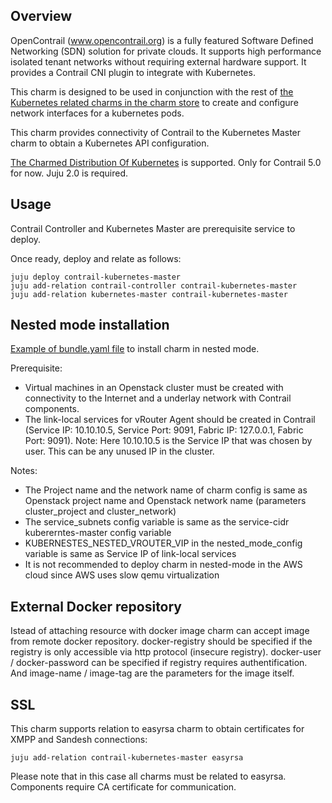 Overview
--------

OpenContrail (www.opencontrail.org) is a fully featured Software Defined
Networking (SDN) solution for private clouds. It supports high performance
isolated tenant networks without requiring external hardware support. It
provides a Contrail CNI plugin to integrate with Kubernetes.

This charm is designed to be used in conjunction with the rest of
[the Kubernetes related charms in the charm store](https://jaas.ai/canonical-kubernetes)
to create and configure network interfaces for a kubernetes pods.

This charm provides connectivity of Contrail to the Kubernetes Master charm to obtain a Kubernetes API configuration.

[The Charmed Distribution Of Kubernetes](https://jaas.ai/canonical-kubernetes) is supported.
Only for Contrail 5.0 for now.
Juju 2.0 is required.

Usage
-----

Contrail Controller and Kubernetes Master are prerequisite service to deploy.

Once ready, deploy and relate as follows:

    juju deploy contrail-kubernetes-master
    juju add-relation contrail-controller contrail-kubernetes-master
    juju add-relation kubernetes-master contrail-kubernetes-master

Nested mode installation
------------------------

[Example of bundle.yaml file](../examples/contrail-bundle-k8s-nested-mode.yaml) to install charm in nested mode.

Prerequisite:
- Virtual machines in an Openstack cluster must be created with connectivity to the Internet and a underlay network with Contrail components.
- The link-local services for vRouter Agent should be created in Contrail (Service IP: 10.10.10.5, Service Port: 9091, Fabric IP: 127.0.0.1, Fabric Port: 9091). Note: Here 10.10.10.5 is the Service IP that was chosen by user. This can be any unused IP in the cluster.

Notes:
- The Project name and the network name of charm config is same as Openstack project name and Openstack network name (parameters cluster_project and cluster_network)
- The service_subnets config variable is same as the service-cidr kubererntes-master config variable
- KUBERNESTES_NESTED_VROUTER_VIP in the nested_mode_config variable is same as Service IP of link-local services
- It is not recommended to deploy charm in nested-mode in the AWS cloud since AWS uses slow qemu virtualization

External Docker repository
--------------------------

Istead of attaching resource with docker image charm can accept image from remote docker repository.
docker-registry should be specified if the registry is only accessible via http protocol (insecure registry).
docker-user / docker-password can be specified if registry requires authentification.
And image-name / image-tag are the parameters for the image itself.

SSL
---

This charm supports relation to easyrsa charm to obtain certificates for XMPP and Sandesh connections:

    juju add-relation contrail-kubernetes-master easyrsa

Please note that in this case all charms must be related to easyrsa. Components require CA certificate for communication.
